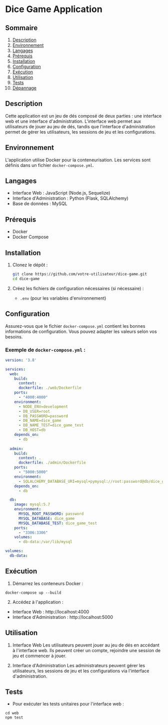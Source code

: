 # Dice Game Application

## Sommaire
1. [Description](#description)
2. [Environnement](#environnement)
3. [Langages](#langages)
4. [Prérequis](#prérequis)
5. [Installation](#installation)
6. [Configuration](#configuration)
7. [Exécution](#exécution)
8. [Utilisation](#utilisation)
9. [Tests](#tests)
10. [Dépannage](#dépannage)

## Description
Cette application est un jeu de dés composé de deux parties : une interface web et une interface d'administration. L'interface web permet aux utilisateurs de jouer au jeu de dés, tandis que l'interface d'administration permet de gérer les utilisateurs, les sessions de jeu et les configurations.

## Environnement
L'application utilise Docker pour la conteneurisation. Les services sont définis dans un fichier `docker-compose.yml`.

## Langages
- Interface Web : JavaScript (Node.js, Sequelize)
- Interface d'Administration : Python (Flask, SQLAlchemy)
- Base de données : MySQL

## Prérequis
- Docker
- Docker Compose

## Installation

1. Clonez le dépôt :
    ```sh
    git clone https://github.com/votre-utilisateur/dice-game.git
    cd dice-game
    ```

2. Créez les fichiers de configuration nécessaires (si nécessaire) :
    - `.env` (pour les variables d'environnement)

## Configuration
Assurez-vous que le fichier `docker-compose.yml` contient les bonnes informations de configuration. Vous pouvez adapter les valeurs selon vos besoins.

### Exemple de `docker-compose.yml` :
```yaml
version: '3.8'

services:
  web:
    build:
      context: .
      dockerfile: ./web/Dockerfile
    ports:
      - "4000:4000"
    environment:
      - NODE_ENV=development
      - DB_USER=root
      - DB_PASSWORD=password
      - DB_NAME=dice_game
      - DB_NAME_TEST=dice_game_test
      - DB_HOST=db
    depends_on:
      - db
  
  admin:
    build:
      context: .
      dockerfile: ./admin/Dockerfile
    ports:
      - "5000:5000"
    environment:
      - SQLALCHEMY_DATABASE_URI=mysql+pymysql://root:password@db/dice_game
    depends_on:
      - db

  db:
    image: mysql:5.7
    environment:
      MYSQL_ROOT_PASSWORD: password
      MYSQL_DATABASE: dice_game
      MYSQL_DATABASE_TEST: dice_game_test
    ports:
      - "3306:3306"
    volumes:
      - db-data:/var/lib/mysql

volumes:
  db-data:
```

## Exécution
1. Démarrez les conteneurs Docker :

```
docker-compose up --build
```

2. Accédez à l'application :

- Interface Web : http://localhost:4000
- Interface d'Administration : http://localhost:5000

## Utilisation

1. Interface Web
Les utilisateurs peuvent jouer au jeu de dés en accédant à l'interface web. Ils peuvent créer un compte, rejoindre une session de jeu et commencer à jouer.

2. Interface d'Administration
Les administrateurs peuvent gérer les utilisateurs, les sessions de jeu et les configurations via l'interface d'administration.

## Tests

- Pour exécuter les tests unitaires pour l'interface web :

```
cd web
npm test
```
